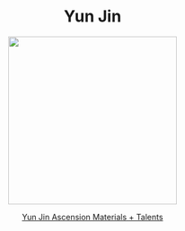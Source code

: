<body>
  <div align="center">
    <h1> Yun Jin </h1>
<img src="https://i0.wp.com/traveler.gg/wp-content/uploads/yunjin.png?fit=707%2C823&ssl=1" width=300>
<p></p>
<a href="">Yun Jin Ascension Materials + Talents</a><br>
  
  </div>
</body>

